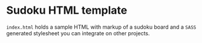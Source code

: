# Sudoku HTML template

`index.html` holds a sample HTML with markup of a sudoku board and a `SASS` generated stylesheet you can integrate on other projects.
